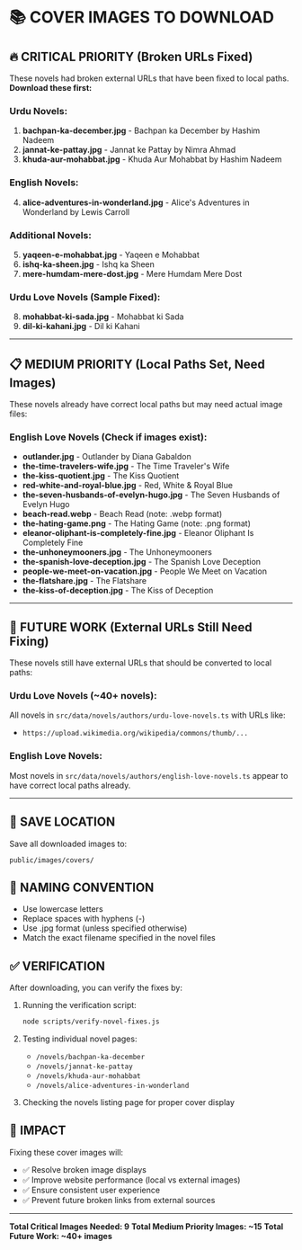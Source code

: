 # 📚 COVER IMAGES TO DOWNLOAD

## 🔥 CRITICAL PRIORITY (Broken URLs Fixed)

These novels had broken external URLs that have been fixed to local paths. **Download these first:**

### **Urdu Novels:**
1. **bachpan-ka-december.jpg** - Bachpan ka December by Hashim Nadeem
2. **jannat-ke-pattay.jpg** - Jannat ke Pattay by Nimra Ahmad  
3. **khuda-aur-mohabbat.jpg** - Khuda Aur Mohabbat by Hashim Nadeem

### **English Novels:**
4. **alice-adventures-in-wonderland.jpg** - Alice's Adventures in Wonderland by Lewis Carroll

### **Additional Novels:**
5. **yaqeen-e-mohabbat.jpg** - Yaqeen e Mohabbat
6. **ishq-ka-sheen.jpg** - Ishq ka Sheen
7. **mere-humdam-mere-dost.jpg** - Mere Humdam Mere Dost

### **Urdu Love Novels (Sample Fixed):**
8. **mohabbat-ki-sada.jpg** - Mohabbat ki Sada
9. **dil-ki-kahani.jpg** - Dil ki Kahani

---

## 📋 MEDIUM PRIORITY (Local Paths Set, Need Images)

These novels already have correct local paths but may need actual image files:

### **English Love Novels (Check if images exist):**
- **outlander.jpg** - Outlander by Diana Gabaldon
- **the-time-travelers-wife.jpg** - The Time Traveler's Wife
- **the-kiss-quotient.jpg** - The Kiss Quotient
- **red-white-and-royal-blue.jpg** - Red, White & Royal Blue
- **the-seven-husbands-of-evelyn-hugo.jpg** - The Seven Husbands of Evelyn Hugo
- **beach-read.webp** - Beach Read (note: .webp format)
- **the-hating-game.png** - The Hating Game (note: .png format)
- **eleanor-oliphant-is-completely-fine.jpg** - Eleanor Oliphant Is Completely Fine
- **the-unhoneymooners.jpg** - The Unhoneymooners
- **the-spanish-love-deception.jpg** - The Spanish Love Deception
- **people-we-meet-on-vacation.jpg** - People We Meet on Vacation
- **the-flatshare.jpg** - The Flatshare
- **the-kiss-of-deception.jpg** - The Kiss of Deception

---

## 🔄 FUTURE WORK (External URLs Still Need Fixing)

These novels still have external URLs that should be converted to local paths:

### **Urdu Love Novels (~40+ novels):**
All novels in `src/data/novels/authors/urdu-love-novels.ts` with URLs like:
- `https://upload.wikimedia.org/wikipedia/commons/thumb/...`

### **English Love Novels:**
Most novels in `src/data/novels/authors/english-love-novels.ts` appear to have correct local paths already.

---

## 📁 SAVE LOCATION

Save all downloaded images to:
```
public/images/covers/
```

## 🎯 NAMING CONVENTION

- Use lowercase letters
- Replace spaces with hyphens (-)
- Use .jpg format (unless specified otherwise)
- Match the exact filename specified in the novel files

## ✅ VERIFICATION

After downloading, you can verify the fixes by:

1. Running the verification script:
   ```bash
   node scripts/verify-novel-fixes.js
   ```

2. Testing individual novel pages:
   - `/novels/bachpan-ka-december`
   - `/novels/jannat-ke-pattay`
   - `/novels/khuda-aur-mohabbat`
   - `/novels/alice-adventures-in-wonderland`

3. Checking the novels listing page for proper cover display

## 🚀 IMPACT

Fixing these cover images will:
- ✅ Resolve broken image displays
- ✅ Improve website performance (local vs external images)
- ✅ Ensure consistent user experience
- ✅ Prevent future broken links from external sources

---

**Total Critical Images Needed: 9**
**Total Medium Priority Images: ~15**
**Total Future Work: ~40+ images**
